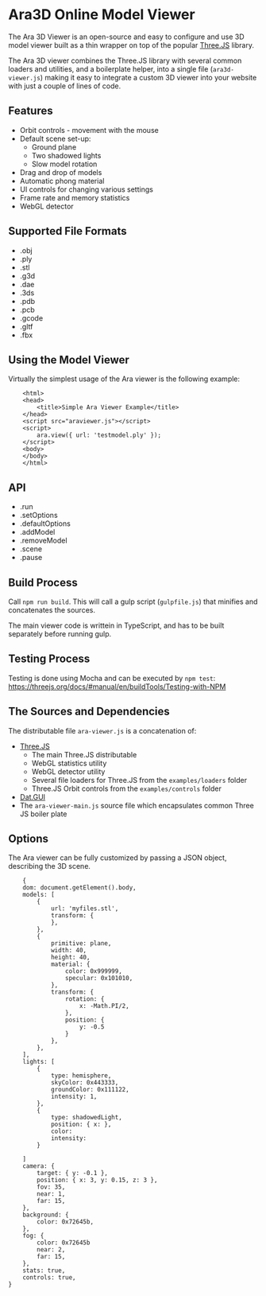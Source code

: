 # Ara3D Online Model Viewer 

The Ara 3D Viewer is an open-source and easy to configure and use 3D model viewer built as a thin wrapper on top of the popular [Three.JS](https://threejs.org) library. 

The Ara 3D viewer combines the Three.JS library with several common loaders and utilities, and a boilerplate helper, into a single file (`ara3d-viewer.js`) making it easy to integrate a custom 3D viewer into your website with just a couple of lines of code. 

## Features 

* Orbit controls - movement with the mouse
* Default scene set-up:
    * Ground plane 
    * Two shadowed lights 
    * Slow model rotation 
* Drag and drop of models 
* Automatic phong material 
* UI controls for changing various settings 
* Frame rate and memory statistics 
* WebGL detector 

## Supported File Formats 

* .obj
* .ply
* .stl 
* .g3d
* .dae 
* .3ds
* .pdb
* .pcb
* .gcode
* .gltf 
* .fbx

## Using the Model Viewer 

Virtually the simplest usage of the Ara viewer is the following example: 

```
    <html>
    <head>
        <title>Simple Ara Viewer Example</title>
    </head>
    <script src="araviewer.js"></script>
    <script>
        ara.view({ url: 'testmodel.ply' });
    </script>
    <body>
    </body>
    </html>
```

## API

* .run
* .setOptions
* .defaultOptions
* .addModel
* .removeModel
* .scene
* .pause

## Build Process

Call `npm run build`. This will call a gulp script (`gulpfile.js`) that minifies and concatenates the sources. 

The main viewer code is writtein in TypeScript, and has to be built separately before running gulp.

## Testing Process 

Testing is done using Mocha and can be executed by `npm test`:
https://threejs.org/docs/#manual/en/buildTools/Testing-with-NPM

## The Sources and Dependencies

The distributable file `ara-viewer.js` is a concatenation of: 

* [Three.JS](https://threejs.org)
    * The main Three.JS distributable
    * WebGL statistics utility
    * WebGL detector utility
    * Several file loaders for Three.JS from the `examples/loaders` folder
    * Three.JS Orbit controls from the `examples/controls` folder    
* [Dat.GUI](https://github.com/dataarts/dat.gui) 
* The `ara-viewer-main.js` source file which encapsulates common Three JS boiler plate 

## Options

The Ara viewer can be fully customized by passing a JSON object, describing the 3D scene.

```
    {
    dom: document.getElement().body,
    models: [
        { 
            url: 'myfiles.stl',
            transform: {
            },
        },        
        {
            primitive: plane, 
            width: 40,
            height: 40,
            material: {
                color: 0x999999, 
                specular: 0x101010,
            },
            transform: {
                rotation: {
                    x: -Math.PI/2,
                },
                position: {
                    y: -0.5
                }
            },
        },
    ],
    lights: [
        {             
            type: hemisphere,
            skyColor: 0x443333, 
            groundColor: 0x111122,
            intensity: 1,
        },
        {
            type: shadowedLight,
            position: { x: },
            color: 
            intensity: 
        }
        
    ]
    camera: {
        target: { y: -0.1 },
        position: { x: 3, y: 0.15, z: 3 },
        fov: 35,
        near: 1,
        far: 15, 
    },
    background: {
        color: 0x72645b,
    },
    fog: {
        color: 0x72645b
        near: 2,
        far: 15, 
    },
    stats: true,
    controls: true, 
}
```